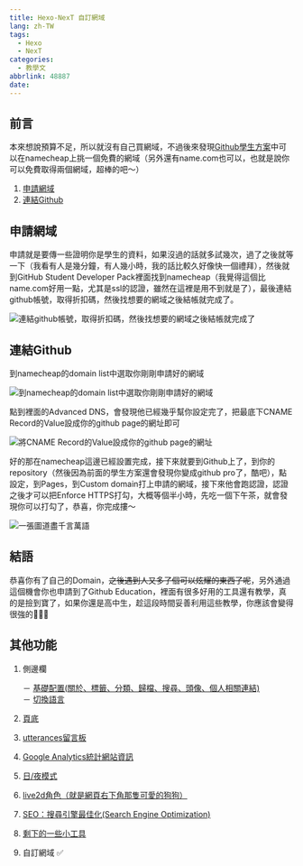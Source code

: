 ```yaml
---
title: Hexo-NexT 自訂網域
lang: zh-TW
tags:
  - Hexo
  - NexT
categories:
  - 教學文
abbrlink: 48887
date:
---
```


## 前言

本來想說預算不足，所以就沒有自己買網域，不過後來發現[Github學生方案](https://education.github.com/pack/offers)中可以在namecheap上挑一個免費的網域（另外還有name.com也可以，也就是說你可以免費取得兩個網域，超棒的吧～）

<!--more-->

1. [申請網域](/Hexo-NexT_custom_domain/#申請網域)
1. [連結Github](/Hexo-NexT_custom_domain/#連結Github)

## 申請網域

申請就是要傳一些證明你是學生的資料，如果沒過的話就多試幾次，過了之後就等一下（我看有人是幾分鐘，有人幾小時，我的話比較久好像快一個禮拜），然後就到GitHub Student Developer Pack裡面找到namecheap（我覺得這個比name.com好用一點，尤其是ssl的認證，雖然在這裡是用不到就是了），最後連結github帳號，取得折扣碼，然後找想要的網域之後結帳就完成了。

![連結github帳號，取得折扣碼，然後找想要的網域之後結帳就完成了](https://i.imgur.com/rCrDTw2.png)

## 連結Github

到namecheap的domain list中選取你剛剛申請好的網域

![到namecheap的domain list中選取你剛剛申請好的網域](https://i.imgur.com/hyEUpiM.png)

點到裡面的Advanced DNS，會發現他已經幾乎幫你設定完了，把最底下CNAME Record的Value設成你的github page的網址即可

![將CNAME Record的Value設成你的github page的網址](https://i.imgur.com/q0IAGja.png)

好的那在namecheap這邊已經設置完成，接下來就要到Github上了，到你的repository（然後因為前面的學生方案還會發現你變成github pro了，酷吧），點設定，到Pages，到Custom domain打上申請的網域，接下來他會跑認證，認證之後才可以把Enforce HTTPS打勾，大概等個半小時，先吃一個下午茶，就會發現你可以打勾了，恭喜，你完成摟～

![一張圖道盡千言萬語](https://i.imgur.com/3ozFoIX.png)

## 結語

恭喜你有了自己的Domain，~~之後遇到人又多了個可以炫耀的東西了呢~~，另外通過這個機會你也申請到了Github Education，裡面有很多好用的工具還有教學，真的是撿到寶了，如果你還是高中生，趁這段時間妥善利用這些教學，你應該會變得很強的🛐🛐🛐

## 其他功能

1. 側邊欄

    － [基礎配置(關於、標籤、分類、歸檔、搜尋、頭像、個人相關連結)](/NexT-sidebar-basic)  
    － [切換語言](/NexT-sidebar-switch-lang)  

2. [頁底](/NexT-footer)
3. [utterances留言板](/NexT-utterances-comment-box)
4. [Google Analytics統計網站資訊](/NexT-google-analytics)
5. [日/夜模式](/NexT-day-night-mode)
6. [live2d角色（就是網頁右下角那隻可愛的狗狗）](/NexT-live2d)
7. [SEO：搜尋引擎最佳化(Search Engine Optimization)](/SEO-Search-Engine-Optimization)
8. [剩下的一些小工具](/NexT-some-cool-tools)
9. 自訂網域 ✅
